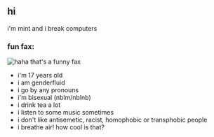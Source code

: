 ## hi

i'm mint and i break computers

### fun fax:
![haha that's a funny fax](fax.jpg)
- i'm 17 years old
- i am genderfluid
- i go by any pronouns
- i'm bisexual (nblm/nblnb)
- i drink tea a lot
- i listen to some music sometimes
- i don't like antisemetic, racist, homophobic or transphobic people
- i breathe air! how cool is that?
